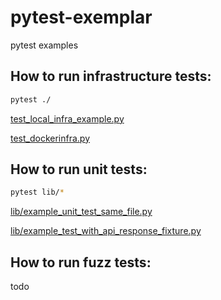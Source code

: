 # pytest-exemplar

pytest examples

## How to run infrastructure tests:

```sh
pytest ./
```

[test_local_infra_example.py](test_local_infra_example.py)

[test_dockerinfra.py](test_dockerinfra.py)


## How to run unit tests:

```sh
pytest lib/*
```

[lib/example_unit_test_same_file.py](src/lib/example_unit_test_same_file.py)

[lib/example_test_with_api_response_fixture.py](lib/example_test_with_api_response_fixture.py)


## How to run fuzz tests:

todo
